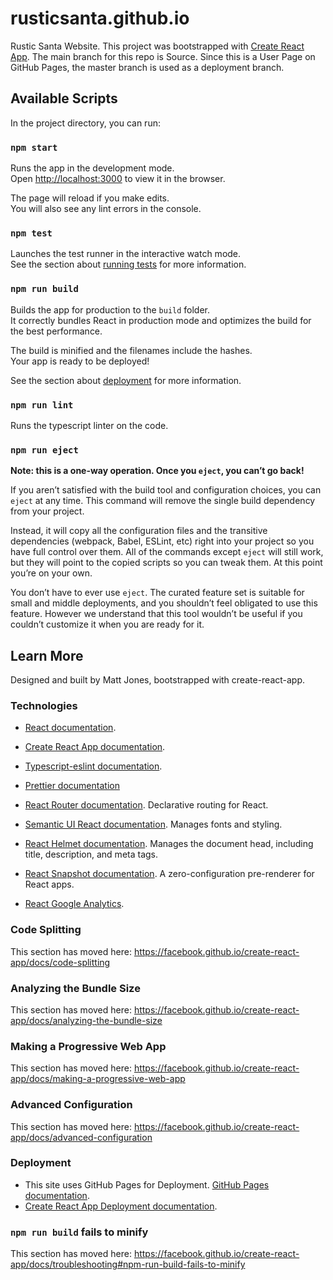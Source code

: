 # rusticsanta.github.io
Rustic Santa Website. This project was bootstrapped with [Create React App](https://github.com/facebook/create-react-app).
The main branch for this repo is Source. Since this is a User Page on GitHub Pages, the master branch is used as a deployment branch. 

## Available Scripts

In the project directory, you can run:

### `npm start`

Runs the app in the development mode.<br />
Open [http://localhost:3000](http://localhost:3000) to view it in the browser.

The page will reload if you make edits.<br />
You will also see any lint errors in the console.

### `npm test`

Launches the test runner in the interactive watch mode.<br />
See the section about [running tests](https://facebook.github.io/create-react-app/docs/running-tests) for more information.

### `npm run build`

Builds the app for production to the `build` folder.<br />
It correctly bundles React in production mode and optimizes the build for the best performance.

The build is minified and the filenames include the hashes.<br />
Your app is ready to be deployed!

See the section about [deployment](https://facebook.github.io/create-react-app/docs/deployment) for more information.

### `npm run lint`

Runs the typescript linter on the code.

### `npm run eject`

**Note: this is a one-way operation. Once you `eject`, you can’t go back!**

If you aren’t satisfied with the build tool and configuration choices, you can `eject` at any time. This command will remove the single build dependency from your project.

Instead, it will copy all the configuration files and the transitive dependencies (webpack, Babel, ESLint, etc) right into your project so you have full control over them. All of the commands except `eject` will still work, but they will point to the copied scripts so you can tweak them. At this point you’re on your own.

You don’t have to ever use `eject`. The curated feature set is suitable for small and middle deployments, and you shouldn’t feel obligated to use this feature. However we understand that this tool wouldn’t be useful if you couldn’t customize it when you are ready for it.

## Learn More

Designed and built by Matt Jones, bootstrapped with create-react-app. 

### Technologies 
* [React documentation](https://reactjs.org/).
* [Create React App documentation](https://facebook.github.io/create-react-app/docs/getting-started).
* [Typescript-eslint documentation](https://github.com/typescript-eslint/typescript-eslint).
* [Prettier documentation](https://prettier.io/)

* [React Router documentation](https://reacttraining.com/react-router/). Declarative routing for React.
* [Semantic UI React documentation](https://react.semantic-ui.com/). Manages fonts and styling.  
* [React Helmet documentation](https://github.com/nfl/react-helmet). Manages the document head, including title, description, and meta tags.
* [React Snapshot documentation](https://www.npmjs.com/package/react-snapshot). A zero-configuration pre-renderer for React apps.
* [React Google Analytics](https://github.com/react-ga/react-ga).

### Code Splitting

This section has moved here: https://facebook.github.io/create-react-app/docs/code-splitting

### Analyzing the Bundle Size

This section has moved here: https://facebook.github.io/create-react-app/docs/analyzing-the-bundle-size

### Making a Progressive Web App

This section has moved here: https://facebook.github.io/create-react-app/docs/making-a-progressive-web-app

### Advanced Configuration

This section has moved here: https://facebook.github.io/create-react-app/docs/advanced-configuration

### Deployment

* This site uses GitHub Pages for Deployment. [GitHub Pages documentation](https://pages.github.com/).
* [Create React App Deployment documentation](https://facebook.github.io/create-react-app/docs/deployment).

### `npm run build` fails to minify

This section has moved here: https://facebook.github.io/create-react-app/docs/troubleshooting#npm-run-build-fails-to-minify